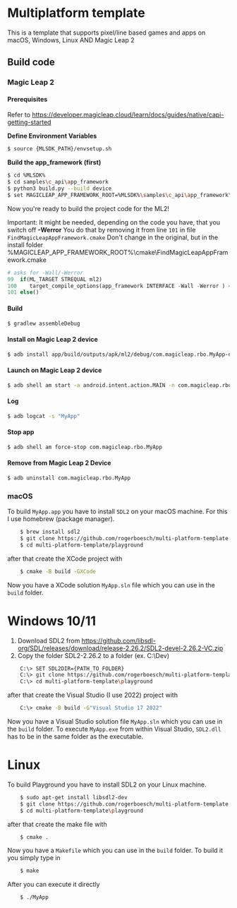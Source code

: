 # Multiplatform template 

This is a template that supports pixel/line based games and apps on macOS, Windows, Linux AND Magic Leap 2

## Build code

### Magic Leap 2

#### Prerequisites

Refer to https://developer.magicleap.cloud/learn/docs/guides/native/capi-getting-started

**Define Environment Variables**

```sh
$ source {MLSDK_PATH}/envsetup.sh
```

**Build the app_framework (first)**

```sh
$ cd %MLSDK%
$ cd samples\c_api\app_framework
$ python3 build.py --build device
$ set MAGICLEAP_APP_FRAMEWORK_ROOT=%MLSDK%\samples\c_api\app_framework\build\install
```

Now you're ready to build the project code for the ML2!

Important:
It might be needed, depending on the code you have, that you switch off **-Werror**
You do that by removing it from line ```101``` in file ```FindMagicLeapAppFramework.cmake```
Don't change in the original, but in the install folder %MAGICLEAP_APP_FRAMEWORK_ROOT%\cmake\FindMagicLeapAppFramework.cmake

```python
# asks for -Wall/-Werror
99  if(ML_TARGET STREQUAL ml2)
100    target_compile_options(app_framework INTERFACE -Wall -Werror ) <- Remove here
101 else()

```

#### Build

```sh
$ gradlew assembleDebug
```

#### Install on Magic Leap 2 device

```sh
$ adb install app/build/outputs/apk/ml2/debug/com.magicleap.rbo.MyApp-debug.apk
```

#### Launch on Magic Leap 2 device

```sh
$ adb shell am start -a android.intent.action.MAIN -n com.magicleap.rbo.MyApp/android.appNativeActivity
```

#### Log

```sh
$ adb logcat -s "MyApp"
```

#### Stop app

```sh
$ adb shell am force-stop com.magicleap.rbo.MyApp
```

#### Remove from Magic Leap 2 Device

```sh
$ adb uninstall com.magicleap.rbo.MyApp
```


### macOS

To build ```MyApp.app``` you have to install ```SDL2``` on your macOS machine. For this I use homebrew (package manager).

```sh
    $ brew install sdl2
    $ git clone https://github.com/rogerboesch/multi-platform-template.git
    $ cd multi-platform-template/playground
```

after that create the XCode project with

```sh
    $ cmake -B build -GXCode
```

Now you have a XCode solution ```MyApp.sln``` file which you can use in the ```build``` folder.


# Windows 10/11

1. Download SDL2 from https://github.com/libsdl-org/SDL/releases/download/release-2.26.2/SDL2-devel-2.26.2-VC.zip
2. Copy the folder SDL2-2.26.2 to a folder (ex. C:\Dev)

```sh
    C:\> SET SDL2DIR={PATH_TO_FOLDER}
    C:\> git clone https://github.com/rogerboesch/multi-platform-template.git
    C:\> cd multi-platform-template\playground
```

after that create the Visual Studio (I use 2022) project with

```sh
    C:\> cmake -B build -G"Visual Studio 17 2022"
```

Now you have a Visual Studio solution file ```MyApp.sln``` which you can use in the ```build``` folder.
To execute ```MyApp.exe``` from within Visual Studio, ```SDL2.dll``` has to be in the same folder as the executable.


# Linux
To build Playground you have to install SDL2 on your Linux machine.

```sh
    $ sudo apt-get install libsdl2-dev
    $ git clone https://github.com/rogerboesch/multi-platform-template.git
    $ cd multi-platform-template\playground
```

after that create the make file with

```sh
    $ cmake .
```

Now you have a ```Makefile``` which you can use in the ```build``` folder. To build it you simply type in

```sh
    $ make
```

After you can execute it directly 

```sh
    $ ./MyApp
```
